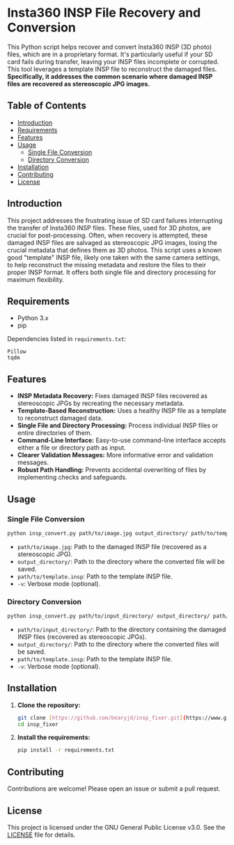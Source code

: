 # Insta360 INSP File Recovery and Conversion

This Python script helps recover and convert Insta360 INSP (3D photo) files, which are in a proprietary format.  It's particularly useful if your SD card fails during transfer, leaving your INSP files incomplete or corrupted. This tool leverages a template INSP file to reconstruct the damaged files.  **Specifically, it addresses the common scenario where damaged INSP files are recovered as stereoscopic JPG images.**

## Table of Contents

*   [Introduction](#introduction)
*   [Requirements](#requirements)
*   [Features](#features)
*   [Usage](#usage)
    *   [Single File Conversion](#single-file-conversion)
    *   [Directory Conversion](#directory-conversion)
*   [Installation](#installation)
*   [Contributing](#contributing)
*   [License](#license)

## Introduction

This project addresses the frustrating issue of SD card failures interrupting the transfer of Insta360 INSP files.  These files, used for 3D photos, are crucial for post-processing.  Often, when recovery is attempted, these damaged INSP files are salvaged as stereoscopic JPG images, losing the crucial metadata that defines them as 3D photos. This script uses a known good "template" INSP file, likely one taken with the same camera settings, to help reconstruct the missing metadata and restore the files to their proper INSP format. It offers both single file and directory processing for maximum flexibility.

## Requirements

*   Python 3.x
*   pip

Dependencies listed in `requirements.txt`:

```
Pillow
tqdm
```

## Features

*   **INSP Metadata Recovery:** Fixes damaged INSP files recovered as stereoscopic JPGs by recreating the necessary metadata.
*   **Template-Based Reconstruction:** Uses a healthy INSP file as a template to reconstruct damaged data.
*   **Single File and Directory Processing:**  Process individual INSP files or entire directories of them.
*   **Command-Line Interface:**  Easy-to-use command-line interface accepts either a file or directory path as input.
*   **Clearer Validation Messages:**  More informative error and validation messages.
*   **Robust Path Handling:** Prevents accidental overwriting of files by implementing checks and safeguards.

## Usage

### Single File Conversion

```bash
python insp_convert.py path/to/image.jpg output_directory/ path/to/template.insp -v
```

*   `path/to/image.jpg`: Path to the damaged INSP file (recovered as a stereoscopic JPG).
*   `output_directory/`: Path to the directory where the converted file will be saved.
*   `path/to/template.insp`: Path to the template INSP file.
*   `-v`: Verbose mode (optional).

### Directory Conversion

```bash
python insp_convert.py path/to/input_directory/ output_directory/ path/to/template.insp -v
```

*   `path/to/input_directory/`: Path to the directory containing the damaged INSP files (recovered as stereoscopic JPGs).
*   `output_directory/`: Path to the directory where the converted files will be saved.
*   `path/to/template.insp`: Path to the template INSP file.
*   `-v`: Verbose mode (optional).

## Installation

1.  **Clone the repository:**

    ```bash
    git clone [https://github.com/bearyjd/insp_fixer.git](https://www.google.com/search?q=https://github.com/bearyjd/insp_fixer.git)
    cd insp_fixer
    ```

2.  **Install the requirements:**

    ```bash
    pip install -r requirements.txt
    ```

## Contributing

Contributions are welcome!  Please open an issue or submit a pull request.

## License

This project is licensed under the GNU General Public License v3.0.  See the [LICENSE](LICENSE) file for details.  
```

